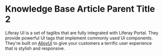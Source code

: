 # Knowledge Base Article Parent Title 2 [](id=knowledge-base-article-parent-title-2)

Liferay UI is a set of taglibs that are fully integrated with Liferay Portal.
They provide powerful UI tags that implement commonly used UI components.
They're built on [AlloyUI](http://alloyui.com/) to give your customers a
terrific user experience that is stylish and responsive. 


